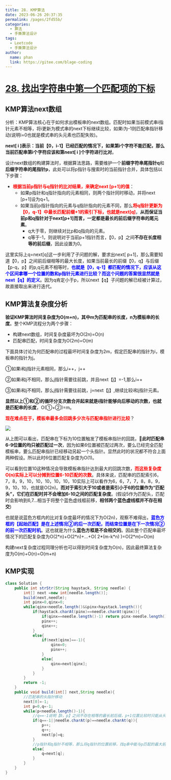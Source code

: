 ```yaml
---
title: 28. KMP算法
date: 2023-06-26 20:37:35
permalink: /pages/2fd55b/
categories:
  - 算法
  - 手撕算法设计
tags:
  - Leetcode
  - 手撕算法设计
author: 
  name: phan
  link: https://gitee.com/blage-coding
---
```

# [28. 找出字符串中第一个匹配项的下标](https://leetcode.cn/problems/find-the-index-of-the-first-occurrence-in-a-string/)

## KMP算法next数组

分析：KMP算法核心在于如何求出模板串的next数组。匹配时如果当前模式串i指针元素不相等，将i更新为模式串的next下标继续比较，如果i为-1则匹配串指针移动(说明i=0也就是模式串的头元素也匹配失败)。

**next\[ i \]表示：当前【0，i-1】已经匹配的情况下，如果第i个字符不能匹配，那么当前匹配串第i个字符应该和第next\[ i \]个字符进行比对**。

设计next数组的构建算法时，根据算法思路，需要维护一个**前缀字符串尾指针q**和**后缀字符串的尾指针p**，此处可以将p指针与搜索时的当前指针合并，具体包括以下步骤：

- <font color="red">**根据当前p指针与q指针的比对结果，来确定next \[p+1\]的值**</font>：
  - 如果p指针和q指针指向的元素相同，则两个指针同时移动，并将next \[p+1\]设为q+1。
  - 如果当前p指针指向的元素与q指针指向的元素不同，那么<font color="red">**将q指针更新为【0，q-1】中最长匹配前缀+1的索引下标，也就是next\[q\]**</font>，**从而保证当前p和q指针对于next[p+1]而言，一定都是最长的前后缀字符串的尾元素**。
    - q大于零，则继续对比p和q指向的元素。
    - q等于-1，则说明对于当前p+1指针而言，【0，p】之间**不存在长度相等的前后缀**，因此设置为0。

这里实际上q=next\[q\]这一步利用了子问题的解，要求出next\[ p+1\]，那么需要知道【0，p】之间前后缀相等的最大长度，如果当前最长的前缀【0，q】与后缀【p-q，p】的p,q元素不相等时，<font color="blue">**也就是【0，q-1】都匹配的情况下，应该从这个区间拿哪一个位置的数和p指针元素进行比较？而这个问题的答案很显然就是next【q】的定义**</font>。因为q肯定小于p，所以next【q】子问题的解已经被计算过， 故直接取出来进行迭代。

## KMP算法复杂度分析

**验证KMP算法时间复杂度为O(m+n)，其中m为匹配串的长度，n为模板串的长度**。整个KMP流程分为两个步骤：

- 构建next数组，时间复杂度最坏为O(2n)=O(n)
- 匹配串匹配，时间复杂度为O(2m)=O(m)

下面具体讨论为何匹配串的过程最坏时间复杂度为2m，假定匹配串的指针为i，模板串的指针为j。

①如果i和j指针元素相同，那么i++，j++

②如果i和j不相同，那么j指针需要往前跳，并且next【j】=-1,那么i++

③如果i和j不相同，那么j指针需要往前跳，j=next【j】,继续比较i和j指针元素。

**显然以上①和②的循环分支次数合并起来就是i指针能够向后移动的次数，也就是匹配串的长度**，O(①+②)=m。

<font color="red">**现在难点在于，模板串最多会回跳多少次与匹配串指针进行比较**</font>？

![](https://cdn.staticaly.com/gh/blage-coding/picx-images-hosting@master/20230627/image.5xmxw7pc9bg0.webp)

从上图可以看出，匹配串在下标为10位置触发了模板串指针的回跳，🌟**此时匹配串6-9位置的均只被匹配过一次**，因为如果6位置被匹配过两次，要么已经完全匹配模板串，要么匹配串指针已经移动另起一个头指针。显然此时的状况都不符合上面两种假设。所以此时6位置匹配复杂度为O(1)。

可以看到位置10这种情况会导致模板串指针达到最大的回跳次数，<font color="red">**而这些复杂度O(n)实际上可以分摊到位置6-10匹配的次数**</font>。具体来说，匹配串的匹配索引6，7，8，9，10，10，10，10，10，10实际上可以看作为6，6，7，7，8，8，9，9，10，10，也就是O(2n)。**而对于索引大于10或者是索引小于6的位置作为“匹配头”，它们在匹配时并不会增加6-10之间的匹配复杂度**。(假设5作为匹配头，匹配时会影响到6,7...相当于将整个蓝色虚线框前移，**相邻两个蓝色虚线框并不存在相交**)

也就是说蓝色方框内的比对复杂度最坏的情况下为O(2n)，观察不难得出，<font color="blue">**蓝色方框的【起始匹配】是在上述情况②的后一次匹配，而结束位置是在下一次情况②的前一次匹配时机**</font>。这也就是为什么**蓝色方框是不会相交的**。因此整个匹配串最坏情况下的匹配复杂度为O(2\*n)+O(2\*n)+...+O( 2\*(m-k\*n) )=O(2\*m)=O(m)

构建next复杂度过程同理分析也可以得到时间复杂度为O(n)，因此最终算法复杂度为O(m)+O(n)=O(m+n)

## KMP实现

```java
class Solution {
    public int strStr(String haystack, String needle) {
        int[] next =new int[needle.length()];
        build(next,needle);
        int pinx=0,qinx=0;
        while(qinx<needle.length()&&pinx<haystack.length()){
            if(haystack.charAt(pinx)==needle.charAt(qinx)){
                if(qinx==needle.length()-1) return pinx-needle.length()+1;    
                pinx++;
                qinx++;
            }
            else{
                if(next[qinx]==-1){
                    qinx=0;
                    pinx++;
                }
                else{
                    qinx=next[qinx];
                }
            }
        }
        return -1;
    }
    public void build(int[] next,String needle){
        //匹配串的头指针移动
        next[0]=-1;
        int p=0,q=-1;
        while(p<needle.length()-1){
            //q==-1说明【0，p】之间不存在相等的最长前后缀，p+1位置比较时只能从头进行比较。
            if(q==-1||needle.charAt(p)==needle.charAt(q)){
                p++;
                q++;
                next[p]=q;
            }
            //p指针和q指针不相等，那么将q指针的位置前移，找q串中能与p匹配的最大前缀的尾元素
            else{
                q=next[q];
            }
        }
    }
}
```

